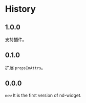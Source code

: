 # History

## 1.0.0

支持插件。

## 0.1.0

扩展 `propsInAttrs`。

## 0.0.0

`new` It is the first version of nd-widget.
